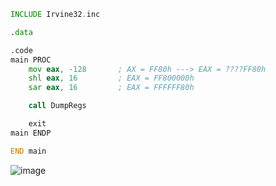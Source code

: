 ```asm
INCLUDE Irvine32.inc

.data

.code
main PROC
    mov eax, -128       ; AX = FF80h ---> EAX = ????FF80h
    shl eax, 16         ; EAX = FF800000h
    sar eax, 16         ; EAX = FFFFFF80h

    call DumpRegs

    exit
main ENDP

END main
```
![image](https://github.com/user-attachments/assets/6e10beba-d6ab-49ba-b47e-4673c8675820)
